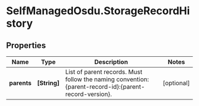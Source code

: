 # SelfManagedOsdu.StorageRecordHistory

## Properties
Name | Type | Description | Notes
------------ | ------------- | ------------- | -------------
**parents** | **[String]** | List of parent records. Must follow the naming convention: {parent-record-id}:{parent-record-version}. | [optional] 


